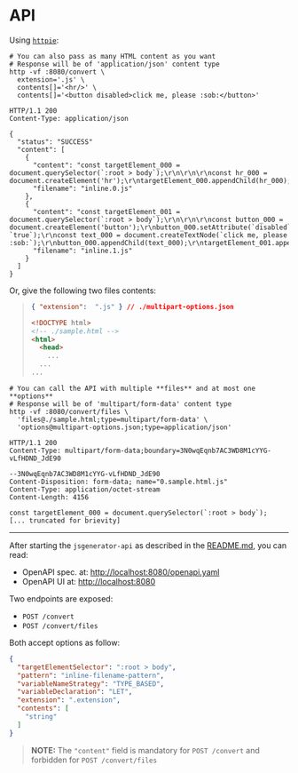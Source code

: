 # API

Using [`httpie`](https://httpie.io/):
```shell
# You can also pass as many HTML content as you want
# Response will be of 'application/json' content type
http -vf :8080/convert \
  extension='.js' \
  contents[]='<hr/>' \
  contents[]='<button disabled>click me, please :sob:</button>'

HTTP/1.1 200 
Content-Type: application/json

{
  "status": "SUCCESS"
  "content": [
    {
      "content": "const targetElement_000 = document.querySelector(`:root > body`);\r\n\r\n\r\nconst hr_000 = document.createElement('hr');\r\ntargetElement_000.appendChild(hr_000);\r\n",
      "filename": "inline.0.js"
    },
    {
      "content": "const targetElement_001 = document.querySelector(`:root > body`);\r\n\r\n\r\nconst button_000 = document.createElement('button');\r\nbutton_000.setAttribute(`disabled`, `true`);\r\nconst text_000 = document.createTextNode(`click me, please :sob:`);\r\nbutton_000.appendChild(text_000);\r\ntargetElement_001.appendChild(button_000);\r\n",
      "filename": "inline.1.js"
    }
  ]
}
```

Or, give the following two files contents:
> ```json
> { "extension":  ".js" } // ./multipart-options.json
> ```
>
> ```html
> <!DOCTYPE html>
> <!-- ./sample.html -->
> <html>
>   <head>
>     ...
>   ...
> ...
> ```

```shell
# You can call the API with multiple **files** and at most one **options**
# Response will be of 'multipart/form-data' content type
http -vf :8080/convert/files \
  'files@./sample.html;type=multipart/form-data' \
  'options@multipart-options.json;type=application/json'

HTTP/1.1 200 
Content-Type: multipart/form-data;boundary=3N0wqEqnb7AC3WD8M1cYYG-vLfHDND_JdE90

--3N0wqEqnb7AC3WD8M1cYYG-vLfHDND_JdE90
Content-Disposition: form-data; name="0.sample.html.js"
Content-Type: application/octet-stream
Content-Length: 4156

const targetElement_000 = document.querySelector(`:root > body`);
[... truncated for brievity]
```

---

After starting the `jsgenerator-api` as described in the [README.md](./README.md), you can read:

+ OpenAPI spec. at: [http://localhost:8080/openapi.yaml](http://localhost:8080/openapi.yaml)
+ OpenAPI UI at: [http://localhost:8080](http://localhost:8080)

Two endpoints are exposed:
+ `POST /convert`
+ `POST /convert/files`

Both accept options as follow:
```json
{
  "targetElementSelector": ":root > body",
  "pattern": "inline-filename-pattern",
  "variableNameStrategy": "TYPE_BASED",
  "variableDeclaration": "LET",
  "extension": ".extension",
  "contents": [
    "string"
  ]
}
```
> **NOTE:** The `"content"` field is mandatory for `POST /convert` and forbidden for `POST /convert/files`